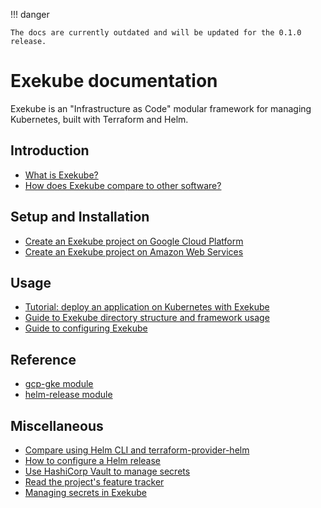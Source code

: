 !!! danger

    The docs are currently outdated and will be updated for the 0.1.0 release.

# Exekube documentation

Exekube is an "Infrastructure as Code" modular framework for managing Kubernetes, built with Terraform and Helm.

## Introduction

- [What is Exekube?](/introduction/what-is-exekube)
- [How does Exekube compare to other software?](/introduction/exekube-vs-other)

## Setup and Installation

- [Create an Exekube project on Google Cloud Platform](/setup/gcp-gke)
- [Create an Exekube project on Amazon Web Services](/setup/aws-eks)

## Usage

- [Tutorial: deploy an application on Kubernetes with Exekube](/usage/deploy-app)
- [Guide to Exekube directory structure and framework usage](/usage/directory-structure)
- [Guide to configuring Exekube](/usage/configuration)

## Reference

- [gcp-gke module](/reference/gcp-gke)
- [helm-release module](/reference/helm-release)

## Miscellaneous

- [Compare using Helm CLI and terraform-provider-helm](/misc/helm-cli-vs-terraform-provider-helm)
- [How to configure a Helm release](/misc/configure-helm-release)
- [Use HashiCorp Vault to manage secrets](/misc/vault-integration)
- [Read the project's feature tracker](/misc/feature-tracker)
- [Managing secrets in Exekube](/misc/secrets)
